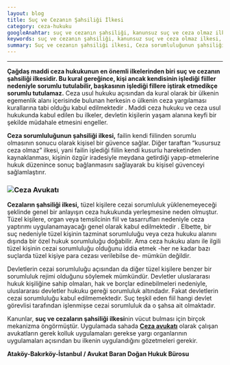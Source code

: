 ```yaml
---
layout: blog
title: Suç ve Cezanın Şahsiliği İlkesi
category: ceza-hukuku
googleAnahtar: suç ve cezanın şahsiliği, kanunsuz suç ve ceza olmaz ilkesi, ceza sorunluluğunun sahsiliği, Ceza avukatı, avukat, ağır ceza avukatı, ataköy hukuk bürosu, bakırköy avukat,
keywords: suç ve cezanın şahsiliği, kanunsuz suç ve ceza olmaz ilkesi, ceza sorunluluğunun sahsiliği, Ceza avukatı, avukat, ağır ceza avukatı, ataköy avukat, bakırköy avukat, istanbul avukat, hukuk bürosu
summary: Suç ve cezanın şahsiliği ilkesi, Ceza sorumluluğunun şahsiliği, Cezaların şahsiliği ilkesi, suçların şahsiliği ilkesi, suç ve cezanın kişselliği  ilkesi 
---
```

---

**Çağdaş maddi ceza hukukunun en önemli ilkelerinden biri suç ve cezanın şahsiliği ilkesidir. Bu kural gereğince, kişi ancak kendisinin işlediği fiiller nedeniyle sorumlu tutulabilir, başkasının işlediği fillere iştirak etmedikçe sorumlu tutulamaz.** Ceza usul hukuku açısından da kural olarak bir ülkenin egemenlik alanı içerisinde bulunan herkesin o ülkenin ceza yargılaması kurallarına tabi olduğu kabul edilmektedir . Maddi ceza hukuku ve ceza usul hukukunda kabul edilen bu ilkeler, devletin kişilerin yaşam alanına keyfi bir şekilde müdahale etmesini engeller. 

**Ceza sorumluluğunun şahsiliği ilkesi,** failin kendi fiilinden sorumlu olmasının sonucu olarak kişisel bir güvence sağlar. Diğer taraftan “kusursuz ceza olmaz” ilkesi, yani failin işlediği fiilin kendi kusurlu hareketinden kaynaklanması, kişinin özgür iradesiyle meydana getirdiği yapıp-etmelerine hukuk düzenince sonuç bağlanmasını sağlayarak bu kişisel güvenceyi sağlamlaştırır.

### ![Ceza Avukatı](https://camo.githubusercontent.com/a51947d8011e7b2b4680b284eeed2b73e04ab54a/687474703a2f2f692e68697a6c69726573696d2e636f6d2f36386b3934762e6a7067 "Ceza Avukatı")

**Cezaların şahsiliği ilkesi,** tüzel kişilere cezai sorumluluk yüklenemeyeceği şeklinde genel bir anlayışın ceza hukukunda yerleşmesine neden olmuştur. Tüzel kişilere, organ veya temsilcinin fiil ve tasarrufları nedeniyle ceza yaptırımı uygulanamayacağı genel olarak kabul edilmektedir .  Elbette, bir suç nedeniyle tüzel kişinin tazminat sorumluluğu veya ceza hukuku alanını dışında bir özel hukuk sorumluluğu doğabilir. Ama ceza hukuku alanı ile ilgili tüzel kişinin cezai sorumluluğu olduğunu iddia etmek -her ne kadar bazı suçlarda tüzel kişiye para cezası verilebilse de- mümkün değildir.  

Devletlerin cezai sorumluluğu açısından da diğer tüzel kişilere benzer bir sorumluluk rejimi olduğunu söylemek mümkündür. Devletler uluslararası hukuk kişiliğine sahip olmaları, hak ve borçlar edinebilmeleri nedeniyle, uluslararası devletler hukuku gereği sorumluluk altındadır. Fakat devletlerin cezai sorumluluğu kabul edilmemektedir. Suç teşkil eden fiil hangi devlet görevlisi tarafından işlenmişse cezai sorumluluk da o şahsa ait olmaktadır.

Kanunlar, **suç ve cezaların şahsiliği ilkesi**nin vücut bulması için birçok mekanizma öngörmüştür. Uygulamada sahada [**Ceza avukatı**](http://barandogan.av.tr/blog/ceza-hukuku/ceza-avukatinin-islevi.html) olarak çalışan avukatların gerek kolluk uygulamaları gerekse yargı organlarının uygulamaları açısından bu ilkenin uygulandığını gözetmeleri gerekir.

**Ataköy-Bakırköy-İstanbul / Avukat Baran Doğan Hukuk Bürosu**
